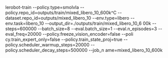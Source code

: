 lerobot-train   --policy.type=smolvla   --policy.repo_id=outputs/train/mixed_libero_10_600k^C --dataset.repo_id=outputs/mixed_libero_10   --env.type=libero   --env.task=libero_10   --output_dir=./outputs/train/mixed_libero_10_6
00k   --steps=600000   --batch_size=8   --eval.batch_size=1   --eval.n_episodes=3   --eval_freq=20000   --policy.freeze_vision_encoder=false   --poli
cy.train_expert_only=false   --policy.train_state_proj=true   --policy.scheduler_warmup_steps=20000   --policy.scheduler_decay_steps=500000   --job_n
ame=mixed_libero_10_600k